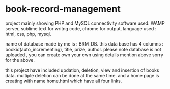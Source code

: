 # book-record-management
project mainly showing PHP and MySQL connectivity
software used: WAMP server,
               sublime text for writng code,
               chrome for output,
language used : html, css, php, mysql.

name of database made by me is : BRM_DB.
this data base has 4 columns : bookid(auto_incrementing), title, prize, author.
please note database is not uploaded , you can create own your own using details mention above
sorry for the above.

this project have included updation, deletion, view and insertion of books data. 
multiple deletion can be done at the same time. 
and a home page is creating with name home.html which have all four links.

